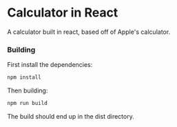 # Calculator in React

A calculator built in react, based off of Apple's calculator.

### Building

First install the dependencies:
``` bash
npm install
```
Then building:
``` bash
npm run build
```
The build should end up in the dist directory.